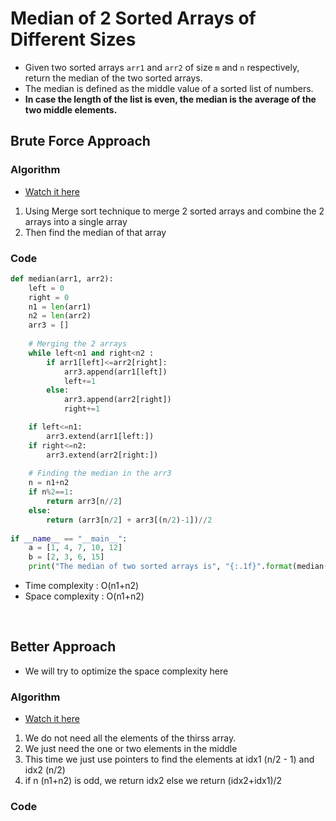 # Median of 2 Sorted Arrays of Different Sizes

- Given two sorted arrays `arr1` and `arr2` of size `m` and `n` respectively, return the median of the two sorted arrays. 
- The median is defined as the middle value of a sorted list of numbers. 
- **In case the length of the list is even, the median is the average of the two middle elements.**

## Brute Force Approach

### Algorithm 

- [Watch it here](https://youtu.be/C2rRzz-JDk8?si=rYasm22ym8a3roCH&t=174)
1. Using Merge sort technique to merge 2 sorted arrays and combine the 2 arrays into a single array
2. Then find the median of that array

### Code 

```python
def median(arr1, arr2):
    left = 0
    right = 0
    n1 = len(arr1)
    n2 = len(arr2)
    arr3 = []
    
    # Merging the 2 arrays
    while left<n1 and right<n2 :
        if arr1[left]<=arr2[right]:
            arr3.append(arr1[left])
            left+=1
        else:
            arr3.append(arr2[right])
            right+=1

    if left<=n1:
        arr3.extend(arr1[left:])
    if right<=n2:
        arr3.extend(arr2[right:])
    
    # Finding the median in the arr3
    n = n1+n2
    if n%2==1:
        return arr3[n//2]
    else:
        return (arr3[n/2] + arr3[(n/2)-1])//2
        
if __name__ == "__main__":
    a = [1, 4, 7, 10, 12]
    b = [2, 3, 6, 15]
    print("The median of two sorted arrays is", "{:.1f}".format(median(a, b)))
```
- Time complexity : O(n1+n2) 
- Space complexity : O(n1+n2)

<br>

## Better Approach 

- We will try to optimize the space complexity here

### Algorithm 

- [Watch it here](https://youtu.be/C2rRzz-JDk8?si=kLDZasKipowwGUtv&t=523_)
1. We do not need all the elements of the thirss array. 
2. We just need the one or two elements in the middle 
3. This time we just use pointers to find the elements at idx1 (n/2 - 1) and idx2 (n/2)
4. if n (n1+n2) is odd, we return idx2 else we return (idx2+idx1)/2
   
### Code 

